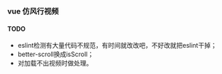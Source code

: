 ### vue 仿风行视频

#### TODO

* eslint检测有大量代码不规范，有时间就改改吧，不好改就把eslint干掉；
* better-scroll换成isScroll；
* 对加载不出视频时做处理。

